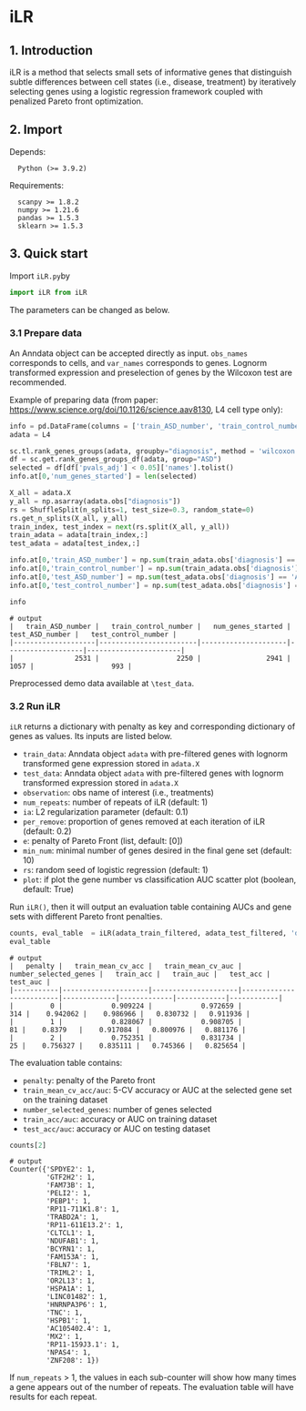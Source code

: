 # iLR </br> 
## 1. Introduction  
  iLR is a method that selects small sets of informative genes that distinguish subtle differences between cell states (i.e., disease, treatment) by iteratively selecting genes using a logistic regression framework coupled with penalized Pareto front optimization.
 

  
## 2. Import
Depends: 

      Python (>= 3.9.2)

Requirements: 

      scanpy >= 1.8.2
      numpy >= 1.21.6
      pandas >= 1.5.3
      sklearn >= 1.5.3
      
  
## 3. Quick start

Import `iLR.py`by 

```python
import iLR from iLR
```
The parameters can be changed as below.

### 3.1 Prepare data

An Anndata object can be accepted directly as input. `obs_names` corresponds to cells, and `var_names` corresponds to genes. Lognorm transformed expression and preselection of genes by the Wilcoxon test are recommended. 

Example of preparing data (from paper: https://www.science.org/doi/10.1126/science.aav8130, L4 cell type only):

```python
info = pd.DataFrame(columns = ['train_ASD_number', 'train_control_number', 'num_genes_started','test_ASD_number', 'test_control_number'])
adata = L4

sc.tl.rank_genes_groups(adata, groupby="diagnosis", method = 'wilcoxon')
df = sc.get.rank_genes_groups_df(adata, group="ASD")
selected = df[df['pvals_adj'] < 0.05]['names'].tolist()
info.at[0,'num_genes_started'] = len(selected)

X_all = adata.X
y_all = np.asarray(adata.obs["diagnosis"])
rs = ShuffleSplit(n_splits=1, test_size=0.3, random_state=0)
rs.get_n_splits(X_all, y_all)
train_index, test_index = next(rs.split(X_all, y_all)) 
train_adata = adata[train_index,:]
test_adata = adata[test_index,:]

info.at[0,'train_ASD_number'] = np.sum(train_adata.obs['diagnosis'] == 'ASD')
info.at[0,'train_control_number'] = np.sum(train_adata.obs['diagnosis'] == 'Control')
info.at[0,'test_ASD_number'] = np.sum(test_adata.obs['diagnosis'] == 'ASD')
info.at[0,'test_control_number'] = np.sum(test_adata.obs['diagnosis'] == 'Control')

info
```
```text
# output
|   train_ASD_number |   train_control_number |   num_genes_started |   test_ASD_number |   test_control_number |
|--------------------|------------------------|---------------------|-------------------|-----------------------|
|               2531 |                   2250 |                2941 |              1057 |                   993 |

```
Preprocessed demo data available at `\test_data`.

### 3.2 Run iLR
`iLR` returns a dictionary with penalty as key and corresponding dictionary of genes as values. Its inputs are listed below.

  - `train_data`: Anndata object `adata` with pre-filtered genes with lognorm transformed gene expression stored in `adata.X`
  - `test_data`: Anndata object `adata` with pre-filtered genes with lognorm transformed expression stored in `adata.X`
  - `observation`: obs name of interest (i.e., treatments)
  - `num_repeats`: number of repeats of iLR (default: 1)
  - `ia`: L2 regularization parameter (default: 0.1)
  - `per_remove`: proportion of genes removed at each iteration of iLR (default: 0.2)
  - `e`: penalty of Pareto Front (list, default: [0])
  - `min_num`: minimal number of genes desired in the final gene set (default: 10)
  - `rs`: random seed of logistic regression (default: 1)
  - `plot`: if plot the gene number vs classification AUC scatter plot (boolean, default: True)

 
 Run `iLR()`, then it will output an evaluation table containing AUCs and gene sets with different Pareto front penalties.

```python      
counts, eval_table  = iLR(adata_train_filtered, adata_test_filtered, 'diagnosis',  ia = 0.1, e = [0, 1, 2], min_num = 10, plot = False)
eval_table
```
```text
# output
|   penalty |   train_mean_cv_acc |   train_mean_cv_auc |   number_selected_genes |   train_acc |   train_auc |   test_acc |   test_auc |
|-----------|---------------------|---------------------|-------------------------|-------------|-------------|------------|------------|
|         0 |            0.909224 |            0.972659 |                     314 |    0.942062 |    0.986966 |   0.830732 |   0.911936 |
|         1 |            0.828067 |            0.908705 |                      81 |    0.8379   |    0.917084 |   0.800976 |   0.881176 |
|         2 |            0.752351 |            0.831734 |                      25 |    0.756327 |    0.835111 |   0.745366 |   0.825654 |
```

The evaluation table contains:
   
   - `penalty`: penalty of the Pareto front
   - `train_mean_cv_acc/auc`: 5-CV accuracy or AUC at the selected gene set on the training dataset
   - `number_selected_genes`: number of genes selected
   - `train_acc/auc`: accuracy or AUC on training dataset
   - `test_acc/auc`: accuracy or AUC on testing dataset

```python
counts[2]
```
```text
# output
Counter({'SPDYE2': 1,
         'GTF2H2': 1,
         'FAM73B': 1,
         'PELI2': 1,
         'PEBP1': 1,
         'RP11-711K1.8': 1,
         'TRABD2A': 1,
         'RP11-611E13.2': 1,
         'CLTCL1': 1,
         'NDUFAB1': 1,
         'BCYRN1': 1,
         'FAM153A': 1,
         'FBLN7': 1,
         'TRIML2': 1,
         'OR2L13': 1,
         'HSPA1A': 1,
         'LINC01482': 1,
         'HNRNPA3P6': 1,
         'TNC': 1,
         'HSPB1': 1,
         'AC105402.4': 1,
         'MX2': 1,
         'RP11-159J3.1': 1,
         'NPAS4': 1,
         'ZNF208': 1})
```         
      
If `num_repeats` > 1, the values in each sub-counter will show how many times a gene appears out of the number of repeats. The evaluation table will have results for each repeat. 




      


